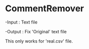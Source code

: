 # CommentRemover

-Input : Text file

-Output : Fix 'Original' text file 

This only works for 'real.csv' file.
